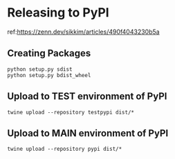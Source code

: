 # Releasing to PyPI

ref:<https://zenn.dev/sikkim/articles/490f4043230b5a>

## Creating Packages

```shell
python setup.py sdist
python setup.py bdist_wheel
```

## Upload to TEST environment of PyPI

```shell
twine upload --repository testpypi dist/*
```

## Upload to MAIN environment of PyPI

```shell
twine upload --repository pypi dist/*
```
